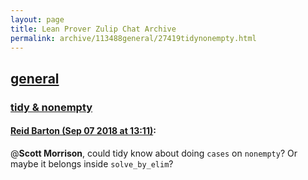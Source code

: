 ```yaml
---
layout: page
title: Lean Prover Zulip Chat Archive 
permalink: archive/113488general/27419tidynonempty.html
---
```


## [general](index.html)
### [tidy & nonempty](27419tidynonempty.html)

#### [Reid Barton (Sep 07 2018 at 13:11)](https://leanprover.zulipchat.com/#narrow/stream/113488-general/topic/tidy%20%26%20nonempty/near/133503946):
@**Scott Morrison**, could tidy know about doing `cases` on `nonempty`? Or maybe it belongs inside `solve_by_elim`?

